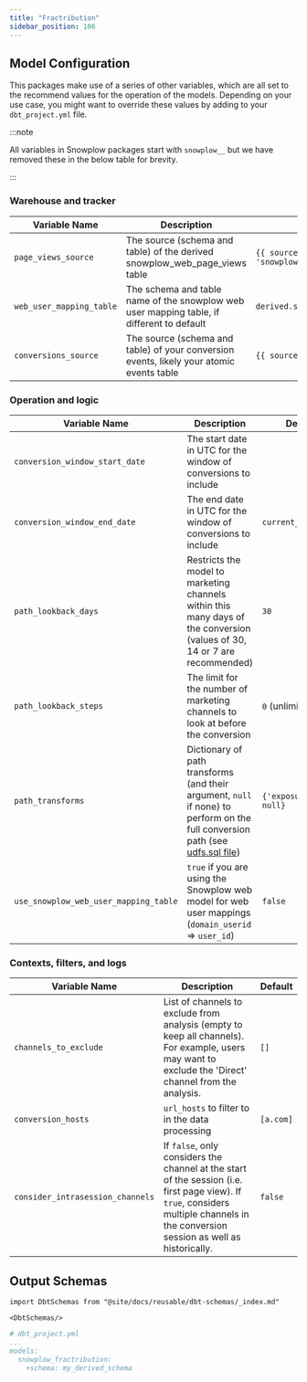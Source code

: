```yaml
---
title: "Fractribution"
sidebar_position: 106
---
```

## Model Configuration

This packages make use of a series of other variables, which are all set to the recommend values for the operation of the models. Depending on your use case, you might want to override these values by adding to your `dbt_project.yml` file.

:::note

All variables in Snowplow packages start with `snowplow__` but we have removed these in the below table for brevity.

:::


### Warehouse and tracker 
| Variable Name            | Description                                                                               | Default                                              |
| ------------------------ | ----------------------------------------------------------------------------------------- | ---------------------------------------------------- |
| `page_views_source`      | The source (schema and table) of the derived snowplow_web_page_views table                | `{{ source('derived', 'snowplow_web_page_views') }}` |
| `web_user_mapping_table` | The schema and table name of the snowplow web user mapping table, if different to default | `derived.snowplow_web_user_mapping`                  |
| `conversions_source`     | The source (schema and table) of your conversion events, likely your atomic events table  | `{{ source('atomic', 'events') }}`                   |

### Operation and logic
| Variable Name                         | Description                                                                                                                                                                                                                                   | Default                   |
| ------------------------------------- | --------------------------------------------------------------------------------------------------------------------------------------------------------------------------------------------------------------------------------------------- | ------------------------- |
| `conversion_window_start_date`        | The start date in UTC for the window of conversions to include                                                                                                                                                                                |                           |
| `conversion_window_end_date`          | The end date in UTC for the window of conversions to include                                                                                                                                                                                  | `current_date()-1`        |
| `path_lookback_days`                  | Restricts the model to marketing channels within this many days of the conversion (values of 30, 14 or 7 are recommended)                                                                                                                     | `30`                      |
| `path_lookback_steps`                 | The limit for the number of marketing channels to look at before the conversion                                                                                                                                                               | `0` (unlimited)           |
| `path_transforms`                     | Dictionary of path transforms (and their argument, `null` if none) to perform on the full conversion path (see [udfs.sql file](https://github.com/snowplow/dbt-snowplow-fractribution/blob/main/macros/path_transformations/create_udfs.sql)) | `{'exposure_path': null}` |
| `use_snowplow_web_user_mapping_table` | `true` if you are using the Snowplow web model for web user mappings (`domain_userid` => `user_id`)                                                                                                                                           | `false`                   |

### Contexts, filters, and logs
| Variable Name                    | Description                                                                                                                                                                          | Default   |
| -------------------------------- | ------------------------------------------------------------------------------------------------------------------------------------------------------------------------------------ | --------- |
| `channels_to_exclude`            | List of channels to exclude from analysis (empty to keep all channels). For example, users may want to exclude the 'Direct' channel from the analysis.                               | `[]`      |
| `conversion_hosts`               | `url_hosts` to filter to in the data processing                                                                                                                                      | `[a.com]` |
| `consider_intrasession_channels` | If `false`, only considers the channel at the start of the session (i.e. first page view). If `true`, considers multiple channels in the conversion session as well as historically. | `false`   |

## Output Schemas
```mdx-code-block
import DbtSchemas from "@site/docs/reusable/dbt-schemas/_index.md"

<DbtSchemas/>
```

```yml
# dbt_project.yml
...
models:
  snowplow_fractribution:
    +schema: my_derived_schema
```
